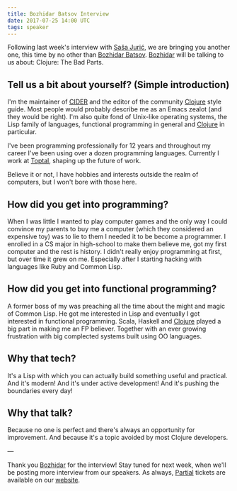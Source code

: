 ```yaml
---
title: Bozhidar Batsov Interview
date: 2017-07-25 14:00 UTC
tags: speaker
---
```


Following last week's interview with [Saša Jurić][Sasa], we are bringing you
another one, this time by no other than [Bozhidar Batsov][Bozhidar]. [Bozhidar]
will be talking to us about: Clojure: The Bad Parts.

## Tell us a bit about yourself? (Simple introduction)

I'm the maintainer of [CIDER] and the editor of the community [Clojure] style
guide. Most people would probably describe me as an Emacs zealot (and they
would be right). I'm also quite fond of Unix-like operating systems, the Lisp
family of languages, functional programming in general and [Clojure] in
particular.

I've been programming professionally for 12 years and throughout my career I've
been using over a dozen programming languages. Currently I work at [Toptal],
shaping up the future of work. 

Believe it or not, I have hobbies and interests outside the realm of computers,
but I won't bore with those here.

## How did you get into programming?

When I was little I wanted to play computer games and the only way I could
convince my parents to buy me a computer (which they considered an expensive
toy) was to lie to them I needed it to be become a programmer. I enrolled in a
CS major in high-school to make them believe me, got my first computer and the
rest is history. I didn't really enjoy programming at first, but over time it
grew on me. Especially after I starting hacking with languages like Ruby and
Common Lisp. 

## How did you get into functional programming?

A former boss of my was preaching all the time about the might and magic of
Common Lisp. He got me interested in Lisp and eventually I got interested in
functional programming. Scala, Haskell and [Clojure] played a big part in making
me an FP believer. Together with an ever growing frustration with big
complected systems built using OO languages. 

## Why that tech?

It's a Lisp with which you can actually build something useful and practical.
And it's modern! And it's under active development! And it's pushing the
boundaries every day!

## Why that talk?

Because no one is perfect and there's always an opportunity for improvement.
And because it's a topic avoided by most Clojure developers. 

—

Thank you [Bozhidar] for the interview! Stay tuned for next week, when we'll be
posting more interview from our speakers. As always, [Partial] tickets are
available on our [website][Partial].

[Partial]: http://partialconf.com
[Sasa]: http://theerlangelist.com
[Bozhidar]: http://batsov.com
[CIDER]: https://cider.readthedocs.io/en/latest
[Clojure]: https://clojure.org
[Toptal]: https://www.toptal.com
